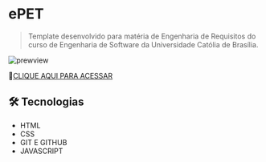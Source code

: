 # ePET

> Template desenvolvido para matéria de Engenharia de Requisitos do curso de Engenharia de Software da Universidade Católia de Brasília.

![prewview](https://cdn.discordapp.com/attachments/1010584159145705632/1020514059336024154/vieirinhagui.github.io_template_navegavel_.png)

🔗[CLIQUE AQUI PARA ACESSAR](https://vieirinhagui.github.io/E-Pet/)

## 🛠 Tecnologias

  - HTML
  - CSS 
  - GIT E GITHUB 
  - JAVASCRIPT 

##
